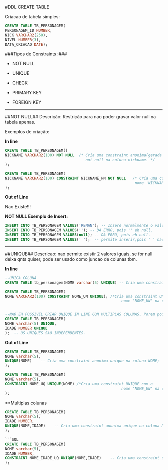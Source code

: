 #DDL CREATE TABLE

Criacao de tabela simples:

``` SQL
CREATE TABLE TB_PERSONAGEM(
PERSONAGEM_ID NUMBER,
NICK VARCHAR2(250),
NIVEL NUMBER(3),
DATA_CRIACAO DATE);
```

###Tipos de Constraints :###

* NOT NULL

* UNIQUE

* CHECK

* PRIMARY KEY

* FOREIGN KEY

----------------------------------
##NOT NULL##
Descrição:  Restrição para nao poder gravar valor null na tabela apenas.

Exemplos de criação:

**In line**
```SQL
CREATE TABLE TB_PERSONAGEM()
NICKNAME VARCHAR2(100) NOT NULL  /* Cria uma constraint anonima(gerada com nome pelo oracle) 
                                    not null na coluna nickname. */
);

CREATE TABLE TB_PERSONAGEM(
NICKNAME VARCHAR2(100) CONSTRAINT NICKNAME_NN NOT NULL   /* Cria uma constraint not null com o 
                                                          nome 'NICKNAME_NN' na coluna Nickname. */
);
```

**Out of Line**

Nao Existe!!!

**NOT NULL Exemplo de Insert:**
```SQL
INSERT INTO TB_PERSONAGEM VALUES('RENAN'); -- Insere normalmente o valor 'Renan';
INSERT INTO TB_PERSONAGEM VALUES(''); -- DA ERRO, pois '' eh null.
INSERT INTO TB_PERSONAGEM VALUES(null); -- DA ERRO, pois eh null.
INSERT INTO TB_PERSONAGEM VALUES(' ');  -- permite inserir,pois ' ' nao eh null.
```

------------------------------------------------------------------------------------------
##UNIQUE##
Descricao: nao permite existir 2 valores iguais, se for null deixa qnts quiser, pode ser usado como juncao de colunas tbm.

**In line**
```SQL
--UNICA COLUNA
CREATE TABLE tb_personagem(NOME varchar(5) UNIQUE) -- Cria uma constraint anonima unique na coluna NOME;

CREATE TABLE TB_PERSONAGEM(
NOME VARCHAR2(100) CONSTRAINT NOME_UN UNIQUE); /*Cria uma constraint UNIQUE com o 
                                                    nome 'NOME_UN' na coluna Nickname. */


--NAO EH POSSIVEL CRIAR UNIQUE IN LINE COM MULTIPLAS COLUNAS, Porem pode ser usado unique para varias colunas separadas.
CREATE TABLE TB_PERSONAGEM(
NOME varchar(5) UNIQUE,
IDADE NUMBER UNIQUE
);  -- OS UNIQUES SAO INDEPENDENTES.
```


**Out of Line**
```SQL
CREATE TABLE TB_PERSONAGEM(
NOME varchar(5),
UNIQUE(NOME)    -- Cria uma constraint anonima unique na coluna NOME;
);

CREATE TABLE TB_PERSONAGEM(
NOME varchar(5),
CONSTRAINT NOME_UQ UNIQUE(NOME) /*Cria uma constraint UNIQUE com o 
                                                    nome 'NOME_UN' na coluna Nickname. */
);
```

**Multiplas colunas 

```SQL
CREATE TABLE TB_PERSONAGEM(
NOME varchar(5),
IDADE NUMBER,
UNIQUE(NOME,IDADE)    -- Cria uma constraint anonima unique na coluna NOME e IDADE JUNTAS!
);

```SQL
CREATE TABLE TB_PERSONAGEM(
NOME varchar(5),
IDADE NUMBER,
CONSTRAINT NOME_IDADE_UQ UNIQUE(NOME,IDADE)    -- Cria uma constraint unique com o nome 'NOME_UN' na coluna NOME e IDADE JUNTAS!
);









